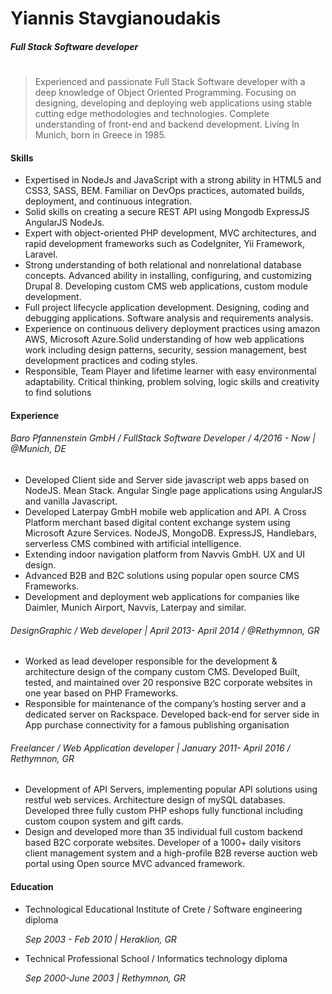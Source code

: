 # Yiannis Stavgianoudakis
##### Full Stack Software developer
#
> Experienced and passionate Full Stack Software developer with a deep knowledge of Object Oriented  Programming. Focusing on designing, developing and deploying web applications using stable cutting edge methodologies and technologies. Complete understanding of  front-end and backend development. Living In Munich, born in  Greece in 1985. 

#### Skills
- Expertised  in NodeJs and JavaScript  with a  strong ability in HTML5 and CSS3, SASS, BEM. Familiar on DevOps practices, automated builds, deployment, and continuous integration.
- Solid skills on creating a secure REST API using  Mongodb ExpressJS AngularJS NodeJs. 
- Expert  with object-oriented PHP development, MVC architectures, and rapid development frameworks such as  CodeIgniter, Yii Framework, Laravel. 
- Strong understanding of both relational and nonrelational database concepts. Advanced ability in installing, configuring, and customizing Drupal 8. Developing custom CMS web applications,  custom module development. 
- Full project lifecycle application development. Designing, coding and debugging applications. Software analysis and requirements analysis. 
- Experience on continuous delivery deployment  practices using amazon AWS, Microsoft Azure.Solid understanding of how web applications work including design patterns, security, session management, best development practices and coding styles.
- Responsible, Team Player and lifetime learner with easy environmental adaptability. Critical thinking, problem solving, logic skills and creativity to find solutions


#### Experience
###### Baro Pfannenstein GmbH / FullStack Software Developer / 4/2016 - Now |  @Munich, DE
- Developed Client side and Server side javascript web apps based on NodeJS. Mean Stack. Angular Single page applications using AngularJS and vanilla Javascript. 
- Developed Laterpay GmbH mobile web application and API. A Cross Platform merchant based digital content exchange system using Microsoft Azure Services. NodeJS, MongoDB. ExpressJS, Handlebars, serverless CMS combined with artificial intelligence.
- Extending indoor navigation platform from Navvis GmbH. UX and UI design.
- Advanced B2B and B2C solutions using popular open source CMS Frameworks.  
- Development and deployment web applications for companies like Daimler, Munich Airport, Navvis, Laterpay  and similar.

###### DesignGraphic / Web developer |  April 2013-  April 2014 /  @Rethymnon, GR
- Worked as lead developer responsible for the development & architecture design of the company custom CMS.  Developed Built, tested, and maintained over 20  responsive B2C corporate websites in one year  based on PHP Frameworks. 
- Responsible for maintenance of the  company’s hosting server and a dedicated server  on Rackspace. Developed back-end for server side in App purchase connectivity  for a famous publishing organisation

###### Freelancer / Web Application developer |  January 2011-  April 2016 /  Rethymnon, GR
- Development of API Servers, implementing popular API solutions using restful web services. Architecture design of mySQL databases. Developed three fully custom PHP eshops fully functional including custom coupon system and gift cards.
- Design and developed more than 35 individual full custom backend based B2C corporate websites. Developer  of  a 1000+  daily visitors client management system and a high-profile B2B reverse auction web portal using Open source MVC advanced framework.

#### Education
- Technological  Educational Institute of Crete  / Software engineering diploma

    *Sep 2003 - Feb 2010  | Heraklion, GR*
- Technical Professional School / Informatics technology  diploma

    *Sep 2000-June 2003 | Rethymnon, GR* 

